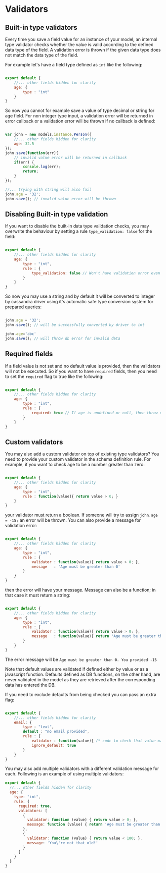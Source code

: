 # Validators

## Built-in type validators

Every time you save a field value for an instance of your model, an internal type validator checks whether the value is valid according to the defined data type of the field. A validation error is thrown if the given data type does not match the data type of the field.

For example let's have a field type defined as `int` like the following:

```js

export default {
    //... other fields hidden for clarity
    age: {
        type : "int"
    }
}

```

So now you cannot for example save a value of type decimal or string for age field. For non integer type input, a validation error will be returned in error callback or a validation error will be thrown if no callback is defined:

```js

var john = new models.instance.Person({
    //... other fields hidden for clarity
    age: 32.5
});
john.save(function(err){
    // invalid value error will be returned in callback
    if(err) {
        console.log(err);
        return;
    }
});

//... trying with string will also fail
john.age = '32';
john.save(); // invalid value error will be thrown

```

## Disabling Built-in type validation

If you want to disable the built-in data type validation checks, you may overwrite the behaviour by setting a rule `type_validation: false` for the field:

```js

export default {
    //... other fields hidden for clarity
    age: {
        type : "int",
        rule : {
            type_validation: false // Won't have validation error even if the value is not an integer
        }
    }
}

```

So now you may use a string and by default it will be converted to integer by cassandra driver using it's automatic safe type conversion system for prepared queries:

```js

john.age = '32';
john.save(); // will be successfully converted by driver to int

john.age='abc'
john.save(); // will throw db error for invalid data

```

## Required fields

If a field value is not set and no default value is provided, then the validators will not be executed. So if you want to have `required` fields, then you need to set the `required` flag to true like the following:

```js

export default {
    //... other fields hidden for clarity
    age: {
        type : "int",
        rule : {
            required: true // If age is undefined or null, then throw validation error
        }
    }
}

```

## Custom validators

You may also add a custom validator on top of existing type validators? You need to provide your custom validator in the schema definition rule. For example, if you want to check age to be a number greater than zero:

```js

export default {
    //... other fields hidden for clarity
    age: {
        type : "int",
        rule : function(value){ return value > 0; }
    }
}

```

your validator must return a boolean. If someone will try to assign `john.age = -15;` an error will be thrown.
You can also provide a message for validation error:

```js

export default {
    //... other fields hidden for clarity
    age: {
        type : "int",
        rule : {
            validator : function(value){ return value > 0; },
            message   : 'Age must be greater than 0'
        }
    }
}

```

then the error will have your message. Message can also be a function; in that case it must return a string:

```js

export default {
    //... other fields hidden for clarity
    age: {
        type : "int",
        rule : {
            validator : function(value){ return value > 0; },
            message   : function(value){ return 'Age must be greater than 0. You provided '+ value; }
        }
    }
}

```

The error message will be `Age must be greater than 0. You provided -15`

Note that default values are validated if defined either by value or as a javascript function. Defaults defined as DB functions, on the other hand, are never validated in the model as they are retrieved after the corresponding data has entered the DB.

If you need to exclude defaults from being checked you can pass an extra flag:

```js

export default {
    //... other fields hidden for clarity
    email: {
        type : "text",
        default : "no email provided",
        rule : {
            validator : function(value){ /* code to check that value matches an email pattern*/ },
            ignore_default: true
        }
    }
}

```

You may also add multiple validators with a different validation message for each. Following is an example of using multiple validators:

```js
export default {
  //... other fields hidden for clarity
  age: {
    type: "int",
    rule: {
      required: true,
      validators: [
        {
          validator: function (value) { return value > 0; },
          message: function (value) { return 'Age must be greater than 0. You provided ' + value; }
        },
        {
          validator: function (value) { return value < 100; },
          message: 'You\'re not that old!'
        }
      ]
    }
  }
}
```
